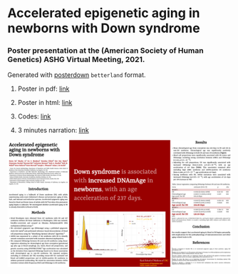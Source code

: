 # Accelerated epigenetic aging in newborns with Down syndrome  

### Poster presentation at the (American Society of Human Genetics) ASHG Virtual Meeting, 2021.  

Generated with [posterdown](https://github.com/brentthorne/posterdown) `betterland` format.    

1. Poster in pdf: [link](https://github.com/XUKEREN/ashg_EpigeneticClock/blob/main/3689_KerenXu.pdf)  
   
1. Poster in html: [link]()

1. Codes: [link](https://github.com/XUKEREN/ashg_EpigeneticClock/blob/main/epigenetic_age.Rmd)  

1. 3 minutes narration: [link](https://github.com/XUKEREN/ashg_EpigeneticClock/blob/main/3689_KerenXu.mp3)  

![](poster.png)